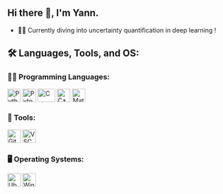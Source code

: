 ## Hi there 👋, I'm Yann.

- 👨‍💻 Currently diving into uncertainty quantification in deep learning !

## 🛠️ Languages, Tools, and OS:

### 🧑‍💻 Programming Languages:
<p align="left">
  <img src="https://cdn.jsdelivr.net/gh/devicons/devicon/icons/python/python-original.svg" alt="Python" width="30" height="30"/>
  <img src="https://cdn.jsdelivr.net/gh/devicons/devicon/icons/pytorch/pytorch-original.svg" alt="Pytorch" width="30" height="30"/>
  <img src="https://cdn.jsdelivr.net/gh/devicons/devicon/icons/c/c-original.svg" alt="C" width="40" height="30"/>
  <img src="https://cdn.jsdelivr.net/gh/devicons/devicon/icons/cplusplus/cplusplus-original.svg" alt="C++" width="30" height="30"/>
  <img src="https://cdn.jsdelivr.net/gh/devicons/devicon/icons/matlab/matlab-original.svg" alt="Matlab" width="30" height="30"/>
</p>

### 🔧 Tools:
<p align="left">
  <img src="https://cdn.jsdelivr.net/gh/devicons/devicon/icons/git/git-original.svg" alt="Git" width="30" height="30"/>
  <img src="https://cdn.jsdelivr.net/gh/devicons/devicon/icons/vscode/vscode-original.svg" alt="VSCode" width="30" height="30"/>
</p>

### 🖥️ Operating Systems:
<p align="left">
  <img src="https://cdn.jsdelivr.net/gh/devicons/devicon/icons/ubuntu/ubuntu-original.svg" alt="Ubuntu" width="30" height="30"/>
  <img src="https://cdn.jsdelivr.net/gh/devicons/devicon/icons/windows11/windows11-original.svg" alt="Windows 11" width="30" height="30"/>
</p>
